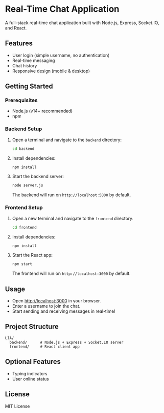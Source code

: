 # Real-Time Chat Application

A full-stack real-time chat application built with Node.js, Express, Socket.IO, and React.

## Features
- User login (simple username, no authentication)
- Real-time messaging
- Chat history
- Responsive design (mobile & desktop)

## Getting Started

### Prerequisites
- Node.js (v14+ recommended)
- npm

### Backend Setup
1. Open a terminal and navigate to the `backend` directory:
   ```bash
   cd backend
   ```
2. Install dependencies:
   ```bash
   npm install
   ```
3. Start the backend server:
   ```bash
   node server.js
   ```
   The backend will run on `http://localhost:5000` by default.

### Frontend Setup
1. Open a new terminal and navigate to the `frontend` directory:
   ```bash
   cd frontend
   ```
2. Install dependencies:
   ```bash
   npm install
   ```
3. Start the React app:
   ```bash
   npm start
   ```
   The frontend will run on `http://localhost:3000` by default.

## Usage
- Open [http://localhost:3000](http://localhost:3000) in your browser.
- Enter a username to join the chat.
- Start sending and receiving messages in real-time!

## Project Structure
```
LIA/
  backend/      # Node.js + Express + Socket.IO server
  frontend/     # React client app
```

## Optional Features
- Typing indicators
- User online status

## License
MIT License

